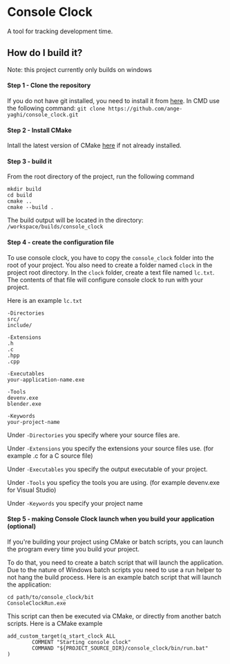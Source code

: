 # Console Clock
A tool for tracking development time.
## How do I build it?
Note: this project currently only builds on windows
#### Step 1 - Clone the repository
If you do not have git installed, you need to install it from [here](https://git-scm.com/downloads).
In CMD use the following command: `git clone https://github.com/ange-yaghi/console_clock.git`
#### Step 2 - Install CMake
Intall the latest version of CMake [here](https://cmake.org/download/) if not already installed.
#### Step 3 - build it
From the root directory of the project, run the following command
```
mkdir build 
cd build
cmake ..
cmake --build .
```
The build output will be located in the directory: `/workspace/builds/console_clock`
#### Step 4 - create the configuration file
To use console clock, you have to copy the `console_clock` folder into the root of your project. You also need to create a folder named `clock` in the project root directory. In the `clock` folder, create a text file named `lc.txt`. The contents of that file will configure console clock to run with your project.

Here is an example `lc.txt`
```
-Directories
src/
include/

-Extensions
.h
.c
.hpp
.cpp

-Executables
your-application-name.exe

-Tools
devenv.exe
blender.exe

-Keywords
your-project-name
```

Under `-Directories` you specify where your source files are.

Under `-Extensions` you specify the extensions your source files use. (for example .c for a C source file)

Under `-Executables` you specify the output executable of your project.

Under `-Tools` you speficy the tools you are using. (for example devenv.exe for Visual Studio)

Under `-Keywords` you specify your project name

#### Step 5 - making Console Clock launch when you build your application (optional)
If you're building your project using CMake or batch scripts, you can launch the program every time you build your project.

To do that, you need to create a batch script that will launch the application. Due to the nature of Windows batch scripts you need to use a run helper to not hang the build process. Here is an example batch script that will launch the application:
```
cd path/to/console_clock/bit
ConsoleClockRun.exe
```
This script can then be executed via CMake, or directly from another batch scripts. Here is a CMake example
```
add_custom_target(q_start_clock ALL
        COMMENT "Starting console clock"
        COMMAND "${PROJECT_SOURCE_DIR}/console_clock/bin/run.bat"
)
```